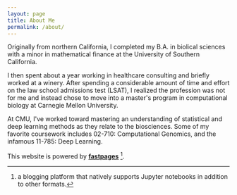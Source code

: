 ```yaml
---
layout: page
title: About Me
permalink: /about/
---
```


Originally from northern California, I completed my B.A. in biolical sciences with a minor in mathematical finance at the University of Southern California.

I then spent about a year working in healthcare consulting and briefly worked at a winery. After spending a considerable amount of time and effort on the law school admissions test (LSAT), I realized the profession was not for me and instead chose to move into a master's program in computational biology at Carnegie Mellon University.

At CMU, I've worked toward mastering an understanding of statistical and deep learning methods as they relate to the biosciences. Some of my favorite coursework includes 02-710: Computational Genomics, and the infamous 11-785: Deep Learning.

This website is powered by **[fastpages](https://github.com/fastai/fastpages)** [^1].

[^1]:a blogging platform that natively supports Jupyter notebooks in addition to other formats.
